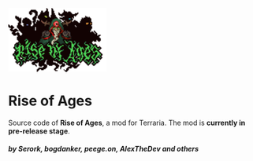 <img width="200" src="Media/Logo.png" alt="Rise of Ages">

# Rise of Ages

Source code of <b>Rise of Ages</b>, a mod for Terraria. The mod is <b>currently in pre-release stage</b>.
<h5>by Serork, bogdanker, peege.on, AlexTheDev and others</h5>
